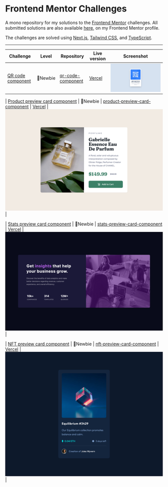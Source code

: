 # Frontend Mentor Challenges

A mono repository for my solutions to the [Frontend Mentor](https://www.frontendmentor.io/challenges) challenges. All submitted solutions are also available [here](https://www.frontendmentor.io/profile/n0rrman/solutions), on my Frontend Mentor profile.

The challenges are solved using [Next.js](https://nextjs.org/), [Tailwind CSS](https://tailwindcss.com/), and [TypeScript](https://www.typescriptlang.org).



---

<!-- 🔴Guru 🟠Advanced 🟡Intermediate 🟢Junior 🔵Newbie -->

| Challenge | Level | Repository | Live version | Screenshot |
|-----------|-------|------------|--------------|------------|
| [QR code component](https://www.frontendmentor.io/solutions/qr-code-component-tailwind-and-nextjs-wccBAtTkIf) | 🔵Newbie | [qr-code-component](https://github.com/n0rrman/frontend-mentor-challenges/tree/main/qr-code-component) | [Vercel](https://qr-code-component-chi-five.vercel.app) | ![Screenshot of the solved QR code component challeng](qr-code-component/design/screenshot.png) |


| [Product preview card component](https://www.frontendmentor.io/solutions/product-preview-card-component-tailwind-and-nextjs-tvwoiGreHb) | 🔵Newbie | [product-preview-card-component](https://github.com/n0rrman/frontend-mentor-challenges/tree/main/product-preview-card-component) | [Vercel](https://product-preview-card-component-seven-sand.vercel.app) | ![Screenshot of the solved product preview code component challenge](product-preview-card-component/design/screenshot.png) |





| [Stats preview card component](https://www.frontendmentor.io/solutions/stats-preview-card-component-tailwind-and-nextjs-AAk4hxm-v7) | 🔵Newbie | [stats-preview-card-component](https://github.com/n0rrman/frontend-mentor-challenges/tree/main/stats-preview-card-component) | [Vercel](https://stats-preview-card-component-beta-olive.vercel.app) | ![Screenshot of the solved stats preview card component challenge](stats-preview-card-component/design/screenshot.png) |





| [NFT preview card component](https://www.frontendmentor.io/solutions/nft-preview-card-component-tailwind-and-nextjs--cQVwO_tGa) | 🔵Newbie | [nft-preview-card-component](https://github.com/n0rrman/frontend-mentor-challenges/tree/main/nft-preview-card-component) | [Vercel](https://nft-preview-card-component-kappa-navy.vercel.app) | ![Screenshot of the solved NFT preview card component challenge](nft-preview-card-component/design/screenshot.png) |


<!--
| [-](...)  | 🔵Newbie | [...](https://github.com/n0rrman/frontend-mentor-challenges/tree/main/...) | [Vercel](https://....vercel.app) | ![Screenshot of the solved ... challenge](.../design/screenshot.png) |
-->